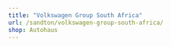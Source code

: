 ```yaml
---
title: "Volkswagen Group South Africa"
url: /sandton/volkswagen-group-south-africa/
shop: Autohaus
---
```

